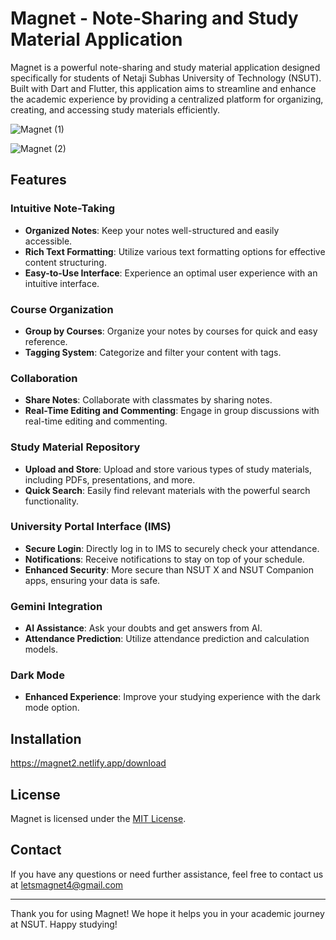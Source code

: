 # Magnet - Note-Sharing and Study Material Application

Magnet is a powerful note-sharing and study material application designed specifically for students of Netaji Subhas University of Technology (NSUT). Built with Dart and Flutter, this application aims to streamline and enhance the academic experience by providing a centralized platform for organizing, creating, and accessing study materials efficiently.

![Magnet (1)](https://github.com/Vishal8700/Magnet-application/assets/97828106/5564bed8-1699-48ae-8fd3-7bbd0447d1a8)


![Magnet (2)](https://github.com/Vishal8700/Magnet-application/assets/97828106/22eb82e1-8f8a-45cc-b564-2699838fb339)

## Features

### Intuitive Note-Taking
- **Organized Notes**: Keep your notes well-structured and easily accessible.
- **Rich Text Formatting**: Utilize various text formatting options for effective content structuring.
- **Easy-to-Use Interface**: Experience an optimal user experience with an intuitive interface.

### Course Organization
- **Group by Courses**: Organize your notes by courses for quick and easy reference.
- **Tagging System**: Categorize and filter your content with tags.

### Collaboration
- **Share Notes**: Collaborate with classmates by sharing notes.
- **Real-Time Editing and Commenting**: Engage in group discussions with real-time editing and commenting.

### Study Material Repository
- **Upload and Store**: Upload and store various types of study materials, including PDFs, presentations, and more.
- **Quick Search**: Easily find relevant materials with the powerful search functionality.

### University Portal Interface (IMS)
- **Secure Login**: Directly log in to IMS to securely check your attendance.
- **Notifications**: Receive notifications to stay on top of your schedule.
- **Enhanced Security**: More secure than NSUT X and NSUT Companion apps, ensuring your data is safe.

### Gemini Integration
- **AI Assistance**: Ask your doubts and get answers from AI.
- **Attendance Prediction**: Utilize attendance prediction and calculation models.

### Dark Mode
- **Enhanced Experience**: Improve your studying experience with the dark mode option.

## Installation
https://magnet2.netlify.app/download

## License

Magnet is licensed under the [MIT License](LICENSE).

## Contact

If you have any questions or need further assistance, feel free to contact us at letsmagnet4@gmail.com

---

Thank you for using Magnet! We hope it helps you in your academic journey at NSUT. Happy studying!
